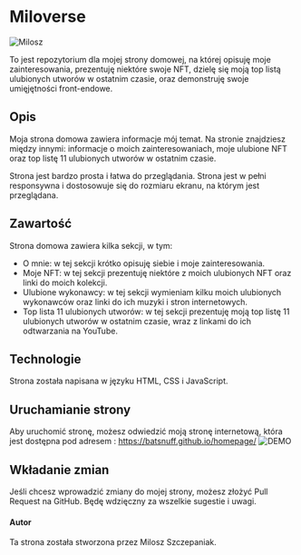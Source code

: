 # Miloverse

![Milosz](https://pbs.twimg.com/profile_images/443374604317229056/UvHpzPuV_400x400.jpeg)

To jest repozytorium dla mojej strony domowej, na której opisuję moje zainteresowania, prezentuję niektóre swoje NFT, dzielę się moją top listą ulubionych utworów w ostatnim czasie, oraz demonstruję swoje umięjętności front-endowe.

## Opis
Moja strona domowa zawiera informacje mój temat. Na stronie znajdziesz między innymi: informacje o moich zainteresowaniach, moje ulubione NFT oraz top listę 11 ulubionych utworów w ostatnim czasie.

Strona jest bardzo prosta i łatwa do przeglądania. Strona jest w pełni responsywna i dostosowuje się do rozmiaru ekranu, na którym jest przeglądana.

## Zawartość
Strona domowa zawiera kilka sekcji, w tym:
- O mnie: w tej sekcji krótko opisuję siebie i moje zainteresowania.
- Moje NFT: w tej sekcji prezentuję niektóre z moich ulubionych NFT oraz linki do moich kolekcji.
- Ulubione wykonawcy: w tej sekcji wymieniam kilku moich ulubionych wykonawców oraz linki do ich muzyki i stron internetowych.
- Top lista 11 ulubionych utworów: w tej sekcji prezentuję moją top listę 11 ulubionych utworów w ostatnim czasie, wraz z linkami do ich odtwarzania na YouTube.

## Technologie
Strona została napisana w języku HTML, CSS i JavaScript.

## Uruchamianie strony
Aby uruchomić stronę, możesz odwiedzić moją stronę internetową, która jest dostępna pod adresem : https://batsnuff.github.io/homepage/
![DEMO](.../img/Animation.gif)


## Wkładanie zmian
Jeśli chcesz wprowadzić zmiany do mojej strony, możesz złożyć Pull Request na GitHub. Będę wdzięczny za wszelkie sugestie i uwagi.

#### Autor
Ta strona została stworzona przez Milosz Szczepaniak.